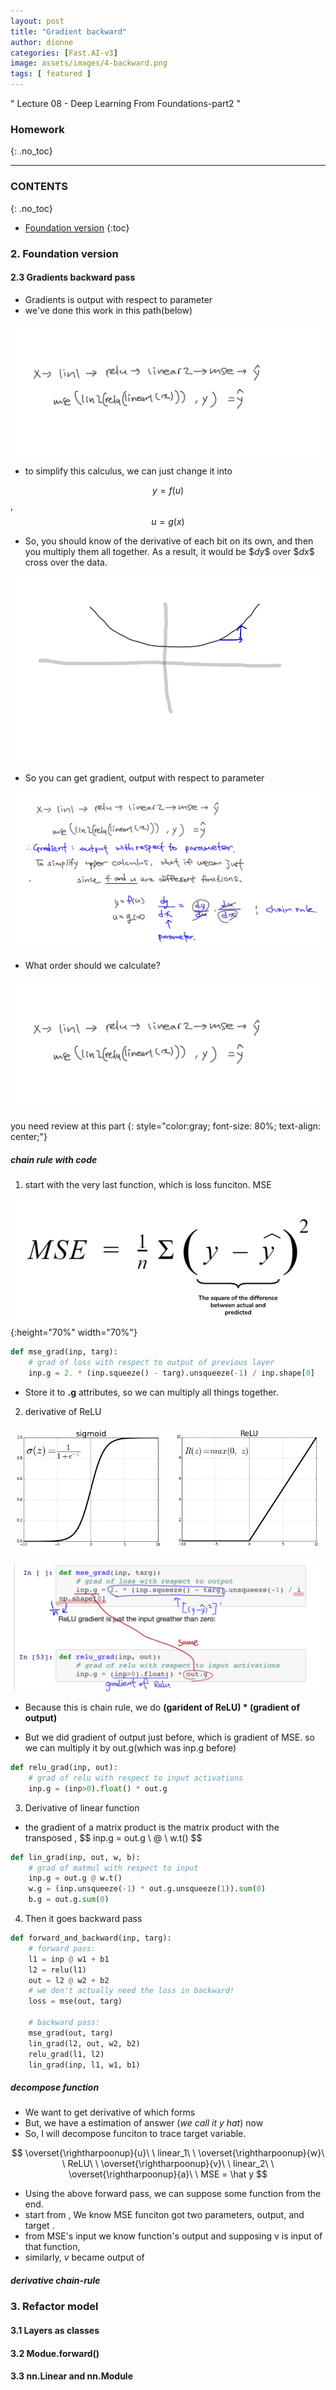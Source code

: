 ```yaml
---
layout: post
title: "Gradient backward"
author: dionne
categories: [Fast.AI-v3]
image: assets/images/4-backward.png
tags: [ featured ]
---
```



" Lecture 08 - Deep Learning From Foundations-part2 "

### Homework
{: .no_toc}


---

### CONTENTS
{: .no_toc}

- [Foundation version](#foundation-version)
{:toc}

### 2. Foundation version

#### 2.3 Gradients backward pass

- Gradients is output with respect to parameter
- we've done this work in this path(below)

![](/assets/images/4-calculus.jpeg)

- to simplify this calculus, we can just change it into

$$ y=f(u) $$,
$$ u=g(x) $$

- So, you should know of the derivative of each bit on its own, and then you multiply them all together. As a result, it would be \$$dy$$ over \$$dx$$ cross over the data.

![](/assets/images/4-derivative.png)

- So you can get gradient, output with respect to parameter

![](/assets/images/4-chain_rule.png)

- What order should we calculate?

![](/assets/images/4-calculus.jpeg)

you need review at this part
{: style="color:gray; font-size: 80%; text-align: center;"}

##### chain rule with code

1) start with the very last function, which is loss funciton. MSE

![](/assets/images/4-mse.jpeg){:height="70%" width="70%"}

~~~python
def mse_grad(inp, targ): 
    # grad of loss with respect to output of previous layer
    inp.g = 2. * (inp.squeeze() - targ).unsqueeze(-1) / inp.shape[0]
~~~

- Store it to **.g** attributes, so we can multiply all things together.


2) derivative of ReLU

![](/assets/images/4-relu.png)

![](/assets/images/4-chain-step2.jpeg)

- Because this is chain rule, we do **(garident of ReLU) \* (gradient of output)**

- But we did gradient of output just before, which is gradient of MSE. so we can multiply it by out.g(which was inp.g before)

~~~python
def relu_grad(inp, out):
    # grad of relu with respect to input activations
    inp.g = (inp>0).float() * out.g
~~~

3) Derivative of linear function

- the gradient of a matrix product is the matrix product with the transposed , \$$ inp.g = out.g \  @  \ w.t() $$

~~~python
def lin_grad(inp, out, w, b):
    # grad of matmul with respect to input
    inp.g = out.g @ w.t()
    w.g = (inp.unsqueeze(-1) * out.g.unsqueeze(1)).sum(0)
    b.g = out.g.sum(0)
~~~

4) Then it goes backward pass

~~~python
def forward_and_backward(inp, targ):
    # forward pass:
    l1 = inp @ w1 + b1
    l2 = relu(l1)
    out = l2 @ w2 + b2
    # we don't actually need the loss in backward!
    loss = mse(out, targ)
    
    # backward pass:
    mse_grad(out, targ)
    lin_grad(l2, out, w2, b2)
    relu_grad(l1, l2)
    lin_grad(inp, l1, w1, b1)
~~~
 
##### decompose function

- We want to get derivative of <script type="math/tex"> w_1 </script> which forms <script type="math/tex">t=x_1 @ w_1 + b_1</script>
- But, we have a estimation of answer (*we call it y hat*) now
- So, I will decompose funciton to trace target variable.

$$ \overset{\rightharpoonup}{u}\ \ linear_1\ \ \overset{\rightharpoonup}{w}\ \ ReLU\ \ \overset{\rightharpoonup}{v}\ \ linear_2\ \ \overset{\rightharpoonup}{a}\ \ MSE = \hat y $$

- Using the above forward pass, we can suppose some function from the end.
- start from <script type="math/tex">  \hat y </script>, We know MSE funciton got two parameters, output, <script type="math/tex">u</script> and target <script type="math/tex">y</script>.
- from MSE's input we know <script type="math/tex">  linear_2</script> function's output and supposing v is input of that function, <script type="math/tex">linear_2(v) = u</script>
- similarly, *v* became output of <script type="math/tex">ReLU, ReLU(t) = v</script>

##### derivative chain-rule



### 3. Refactor model
#### 3.1 Layers as classes
#### 3.2 Modue.forward()
#### 3.3 nn.Linear and nn.Module


~~~python
~~~	